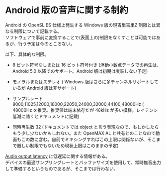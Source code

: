 # Android 版の音声に関する制約

Android の OpenSL ES 仕様上発生する Windows 版の現吉里吉里Z 制限とは異なる制限について記載する。  
ソフトウェアで事前に変換することで(表面上の)制限をなくすことは可能ではあるが、行う予定は今のところない。

以下、具体的な制限。

* 8 ビット符号なしまたは 16 ビット符号付き
(浮動小数点データでの再生は、Android 5.0 以降でのサポート。Android 版は初期は実装しない予定)

* モノラルまたはステレオ
( Windows 版はさらに多チャンネルサポートしているが Android 版は非サポート)

* サンプルレート
8000,11025,12000,16000,22050,24000,32000,44100,48000Hz
( 48000Hz を推奨。推奨値は端末依存だが 48kHz が多い模様。レイテンシ低減に効くとドキュメントに記載)

* 同時再生数 32
(ドキュメントでは object と言う表現なので、もしかしたらもう少し少ないかもしれない。また OpenMAX AL と共有とのことなので動画もこの数に含む。自前でミキシングすればこの上限は関係ないが、そこまで厳しい制限でもないため現状上限はこのままの予定)

[Audio output latency](https://googlesamples.github.io/android-audio-high-performance/guides/audio-output-latency.html) に低遅延に関する情報がある。  
デバイスの最適サンプリングレートとバッファサイズを使用して、常時無音出力して準備するというものであるが、そこまでは行わない。  